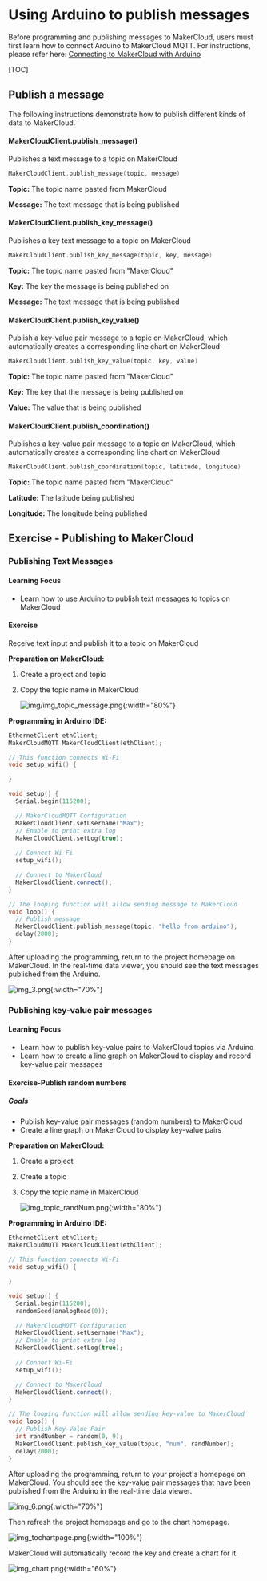 # Using Arduino to publish messages
Before programming and publishing messages to MakerCloud, users must first learn how to connect Arduino to MakerCloud MQTT. For instructions, please refer here:
[Connecting to MakerCloud with Arduino](../../ch4_connect/arduino/connect_arduino.md)

[TOC]

## Publish a message
The following instructions demonstrate how to publish different kinds of data to MakerCloud.

#### MakerCloudClient.publish_message()
Publishes a text message to a topic on MakerCloud
```cpp
MakerCloudClient.publish_message(topic, message)
```
**Topic:**
The topic name pasted from MakerCloud

**Message:**
The text message that is being published

#### MakerCloudClient.publish_key_message()
Publishes a key text message to a topic on MakerCloud
```cpp
MakerCloudClient.publish_key_message(topic, key, message)
```
**Topic:**
The topic name pasted from "MakerCloud"

**Key:**
The key the message is being published on

**Message:**
The text message that is being published

#### MakerCloudClient.publish_key_value()
Publish a key-value pair message to a topic on MakerCloud, which automatically creates a corresponding line chart on MakerCloud
```cpp
MakerCloudClient.publish_key_value(topic, key, value)
```
**Topic:**
The topic name pasted from "MakerCloud"

**Key:**
The key that the message is being published on

**Value:**
The value that is being published

#### MakerCloudClient.publish_coordination()
Publishes a key-value pair message to a topic on MakerCloud, which automatically creates a corresponding line chart on MakerCloud
```cpp
MakerCloudClient.publish_coordination(topic, latitude, longitude)
```
**Topic:**
The topic name pasted from "MakerCloud"

**Latitude:**
The latitude being published

**Longitude:**
The longitude being published

## Exercise - Publishing to MakerCloud
### Publishing Text Messages
#### Learning Focus
- Learn how to use Arduino to publish text messages to topics on MakerCloud

#### Exercise
Receive text input and publish it to a topic on MakerCloud

**Preparation on MakerCloud:**

1. Create a project and topic
2. Copy the topic name in MakerCloud
   
   ![img/img_topic_message.png](img/img_topic_message.png){:width="80%"}

**Programming in Arduino IDE:**
```cpp
EthernetClient ethClient;
MakerCloudMQTT MakerCloudClient(ethClient);

// This function connects Wi-Fi
void setup_wifi() {

}

void setup() {
  Serial.begin(115200);

  // MakerCloudMQTT Configuration
  MakerCloudClient.setUsername("Max");
  // Enable to print extra log
  MakerCloudClient.setLog(true);
  
  // Connect Wi-Fi
  setup_wifi();

  // Connect to MakerCloud
  MakerCloudClient.connect();
}

// The looping function will allow sending message to MakerCloud
void loop() {
  // Publish message
  MakerCloudClient.publish_message(topic, "hello from arduino");
  delay(2000);
}
```

After uploading the programming, return to the project homepage on MakerCloud.
In the real-time data viewer, you should see the text messages published from the Arduino.

![img_3.png](img/img_3.png){:width="70%"}

### Publishing key-value pair messages
#### Learning Focus
- Learn how to publish key-value pairs to MakerCloud topics via Arduino
- Learn how to create a line graph on MakerCloud to display and record key-value pair messages

#### Exercise-Publish random numbers
##### Goals
- Publish key-value pair messages (random numbers) to MakerCloud
- Create a line graph on MakerCloud to display key-value pairs

**Preparation on MakerCloud:**

1. Create a project
2. Create a topic
3. Copy the topic name in MakerCloud
   
   ![img_topic_randNum.png](img/img_topic_randNum.png){:width="80%"}

**Programming in Arduino IDE:**
```cpp
EthernetClient ethClient;
MakerCloudMQTT MakerCloudClient(ethClient);

// This function connects Wi-Fi
void setup_wifi() {

}

void setup() {
  Serial.begin(115200);
  randomSeed(analogRead(0));

  // MakerCloudMQTT Configuration
  MakerCloudClient.setUsername("Max");
  // Enable to print extra log
  MakerCloudClient.setLog(true);
  
  // Connect Wi-Fi
  setup_wifi();

  // Connect to MakerCloud
  MakerCloudClient.connect();
}

// The looping function will allow sending key-value to MakerCloud
void loop() {
  // Publish Key-Value Pair
  int randNumber = random(0, 9);
  MakerCloudClient.publish_key_value(topic, "num", randNumber);
  delay(2000);
}
```
After uploading the programming, return to your project's homepage on MakerCloud.
You should see the key-value pair messages that have been published from the Arduino in the real-time data viewer.

![img_6.png](img/img_6.png){:width="70%"}

Then refresh the project homepage and go to the chart homepage.

![img_tochartpage.png](img/img_tochartpage.png){:width="100%"}

MakerCloud will automatically record the key and create a chart for it.

![img_chart.png](img/img_chart.png){:width="60%"}